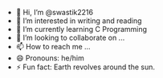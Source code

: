 - 👋 Hi, I’m @swastik2216
- 👀 I’m interested in writing and reading
- 🌱 I’m currently learning C Programming
- 💞️ I’m looking to collaborate on ...
- 📫 How to reach me ...
- 😄 Pronouns: he/him
- ⚡ Fun fact: Earth revolves around the sun.

<!---
swastik2216/swastik2216 is a ✨ special ✨ repository because its `README.md` (this file) appears on your GitHub profile.
You can click the Preview link to take a look at your changes.
--->
